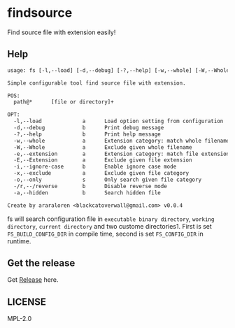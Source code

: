 # findsource

Find source file with extension easily!

## Help

```txt
usage: fs [-l,--load] [-d,--debug] [-?,--help] [-w,--whole] [-W,--Whole] [-e,--extension] [-E,--Extension] [-i,--ignore-case] [-x,--exclude] [-o,--only] [-/r,--/reverse] [-a,--hidden] **ARGS**

Simple configurable tool find source file with extension.

POS:
  path@*      [file or directory]+

OPT:
  -l,--load             a      Load option setting from configuration
  -d,--debug            b      Print debug message
  -?,--help             b      Print help message
  -w,--whole            a      Extension category: match whole filename
  -W,--Whole            a      Exclude given whole filename
  -e,--extension        a      Extension category: match file extension
  -E,--Extension        a      Exclude given file extension
  -i,--ignore-case      b      Enable ignore case mode
  -x,--exclude          a      Exclude given file category
  -o,--only             s      Only search given file category
  -/r,--/reverse        b      Disable reverse mode
  -a,--hidden           b      Search hidden file

Create by araraloren <blackcatoverwall@gmail.com> v0.0.4
```

fs will search configuration file in `executable binary directory`, `working directory`,
`current directory` and two custome directories1.
First is set `FS_BUILD_CONFIG_DIR` in compile time, second is set `FS_CONFIG_DIR` in runtime.

## Get the release 

Get [Release](https://github.com/araraloren/findsource/releases) here.

## LICENSE

MPL-2.0